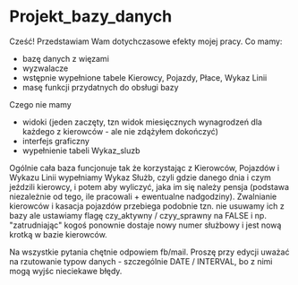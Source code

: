 # Projekt_bazy_danych
Cześć! Przedstawiam Wam dotychczasowe efekty mojej pracy.
Co mamy:
- bazę danych z więzami 
- wyzwalacze 
- wstępnie wypełnione tabele Kierowcy, Pojazdy, Płace, Wykaz Linii
- masę funkcji przydatnych do obsługi bazy

Czego nie mamy
- widoki (jeden zaczęty, tzn widok miesięcznych wynagrodzeń dla każdego z kierowców - ale nie zdążyłem dokończyć)
- interfejs graficzny
- wypełnienie tabeli Wykaz_sluzb

Ogólnie cała baza funcjonuje tak że korzystając z Kierowców, Pojazdów i Wykazu Linii wypełniamy Wykaz Służb, czyli gdzie danego dnia i czym jeździli kierowcy, i potem aby wyliczyć, jaka im się należy pensja (podstawa niezależnie od tego, ile pracowali + ewentualne nadgodziny). Zwalnianie kierowców i kasacja pojazdów przebiega podobnie tzn. nie usuwamy ich z bazy ale ustawiamy flagę czy_aktywny / czyy_sprawny na FALSE i np. "zatrudniając" kogoś ponownie dostaje nowy numer służbowy i jest nową krotką w bazie kierowców. 

Na wszystkie pytania chętnie odpowiem fb/mail. Proszę przy edycji uważać na rzutowanie typow danych - szczególnie DATE / INTERVAL, bo z nimi mogą wyjśc nieciekawe błędy. 
